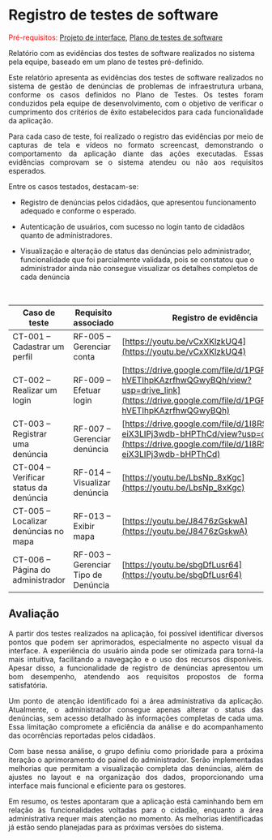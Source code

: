 # Registro de testes de software

<span style="color:red">Pré-requisitos: <a href="04-Projeto-interface.md"> Projeto de interface</a></span>, <a href="07-Plano-testes-software.md"> Plano de testes de software</a>

Relatório com as evidências dos testes de software realizados no sistema pela equipe, baseado em um plano de testes pré-definido.

<p align="justify">Este relatório apresenta as evidências dos testes de software realizados no sistema de gestão de denúncias de problemas de infraestrutura urbana, conforme os casos definidos no Plano de Testes. Os testes foram conduzidos pela equipe de desenvolvimento, com o objetivo de verificar o cumprimento dos critérios de êxito estabelecidos para cada funcionalidade da aplicação.</p>

<p align="justify">Para cada caso de teste, foi realizado o registro das evidências por meio de capturas de tela e vídeos no formato screencast, demonstrando o comportamento da aplicação diante das ações executadas. Essas evidências comprovam se o sistema atendeu ou não aos requisitos esperados.</p>

Entre os casos testados, destacam-se:
- Registro de denúncias pelos cidadãos, que apresentou funcionamento adequado e conforme o esperado.

- Autenticação de usuários, com sucesso no login tanto de cidadãos quanto de administradores.

- Visualização e alteração de status das denúncias pelo administrador, funcionalidade que foi parcialmente validada, pois se constatou que o administrador ainda não consegue visualizar os detalhes completos de cada denúncia
  
<br>

| **Caso de teste**                        | **Requisito associado**                                        | **Registro de evidência**                                                                                                                                       |
|------------------------------------------|----------------------------------------------------------------|-----------------------------------------------------------------------------------------------------------------------------------------------------------------|
| CT-001 – Cadastrar um perfil                | RF-005 – Gerenciar conta                                     | [https://youtu.be/vCxXKlzkUQ4](https://youtu.be/vCxXKlzkUQ4)                                                                                                     |
| CT-002 – Realizar um login                   | RF-009 – Efetuar login                          | [https://drive.google.com/file/d/1PGFMYzSzoD-hVETIhpKAzrfhwQGwyBQh/view?usp=drive_link](https://drive.google.com/file/d/1PGFMYzSzoD-hVETIhpKAzrfhwQGwyBQh)       |
| CT-003 – Registrar uma denúncia              | RF-007 – Gerenciar denúncia                                    | [https://drive.google.com/file/d/1I8RShWj9uEZ-eiX3LIPj3wdb-bHPThCd/view?usp=drive_link](https://drive.google.com/file/d/1I8RShWj9uEZ-eiX3LIPj3wdb-bHPThCd)       |
| CT-004 – Verificar status da denúncia    | RF-014 – Visualizar denúncia                              | [https://youtu.be/LbsNp_8xKgc](https://youtu.be/LbsNp_8xKgc)                                                                                                     |
| CT-005 – Localizar denúncias no mapa     | RF-013 – Exibir mapa                                       | [https://youtu.be/J8476zGskwA](https://youtu.be/J8476zGskwA)                                                                                                     |
| CT-006 – Página do administrador                | RF-003 – Gerenciar Tipo de Denúncia              | [https://youtu.be/sbgDfLusr64](https://youtu.be/sbgDfLusr64)                                                                                                     |


## Avaliação
<p align="justify">A partir dos testes realizados na aplicação, foi possível identificar diversos pontos que podem ser aprimorados, especialmente no aspecto visual da interface. A experiência do usuário ainda pode ser otimizada para torná-la mais intuitiva, facilitando a navegação e o uso dos recursos disponíveis. Apesar disso, a funcionalidade de registro de denúncias apresentou um bom desempenho, atendendo aos requisitos propostos de forma satisfatória.</p>

<p align="justify">Um ponto de atenção identificado foi a área administrativa da aplicação. Atualmente, o administrador consegue apenas alterar o status das denúncias, sem acesso detalhado às informações completas de cada uma. Essa limitação compromete a eficiência da análise e do acompanhamento das ocorrências reportadas pelos cidadãos.</p>

<p align="justify">Com base nessa análise, o grupo definiu como prioridade para a próxima iteração o aprimoramento do painel do administrador. Serão implementadas melhorias que permitam a visualização completa das denúncias, além de ajustes no layout e na organização dos dados, proporcionando uma interface mais funcional e eficiente para os gestores.</p>

<p align="justify">Em resumo, os testes apontaram que a aplicação está caminhando bem em relação às funcionalidades voltadas para o cidadão, enquanto a área administrativa requer mais atenção no momento. As melhorias identificadas já estão sendo planejadas para as próximas versões do sistema.</p>
